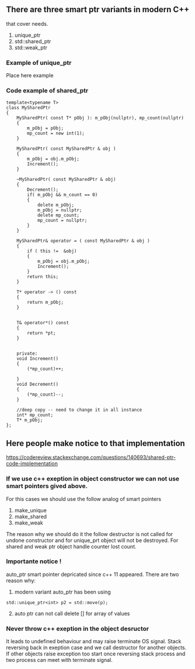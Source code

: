 ## There are three smart ptr variants in modern C++
that cover needs.

1. unique_ptr
2. std::shared_ptr
3. std::weak_ptr

### Example of unique_ptr
 
 Place here example
 
 ### Code example of shared_ptr
 
```
template<typename T>
class MySharedPtr
{    
    MySharedPtr( const T* pObj ): m_pObj(nullptr), mp_count(nullptr)
    {
        m_pObj = pObj;
        mp_count = new int(1);
    }
    
    MySharedPtr( const MySharedPtr & obj )
    {
        m_pObj = obj.m_pObj;
        Increment();                  
    }
    
    ~MySharedPtr( const MySharedPtr & obj)    
    {   
        Decrement();
        if( m_pObj && m_count == 0)
        {
            delete m_pObj;
            m_pObj = nullptr;
            delete mp_count;
            mp_count = nullptr;
        }
    }

    MySharedPtr& operator = ( const MySharedPtr & obj )
    {
        if ( this !=  &obj)
        {
            m_pObj = obj.m_pObj;
            Increment();                   
        }        
        return this;
    }
    
    T* operator -> () const 
    {
        return m_pObj;
    }
    
    
    T& operator*() const 
    {
        return *pt; 
    }
    
    
    private:
    void Increment()
    {
        (*mp_count)++;
        
    }
    void Decrement()
    {
        (*mp_count)--;
    }
    
    //deep copy -- need to change it in all instance
    int* mp_count;
    T* m_pObj;
};
```
## Here people make notice to that implementation
https://codereview.stackexchange.com/questions/140693/shared-ptr-code-implementation

### If we use c++ exeption in object constructor we can not use smart pointers gived above.

For this cases we should use the follow analog of smart pointers 
1. make_unique
2. make_shared
3. make_weak

The reason why we should do it the follow destructor is not called for undone constructor and for unique_prt object will not be destroyed. For shared and weak ptr object handle counter lost count. 

### Importante notice !

auto_ptr smart pointer depricated since c++ 11 appeared.
There are two reason  why:
1. modern variant auto_ptr has been using 

```
std::unique_ptr<int> p2 = std::move(p);
```

2. auto ptr can not call delete [] for array of values

### Never throw c++ exeption in the object desructor 
It leads to undefined behaviour and may raise terminate OS signal. Stack reversing back in exeption case and we call destructor for another objects. If other objects raise exception too start once reversing stack process and two process can meet with terminate signal.



